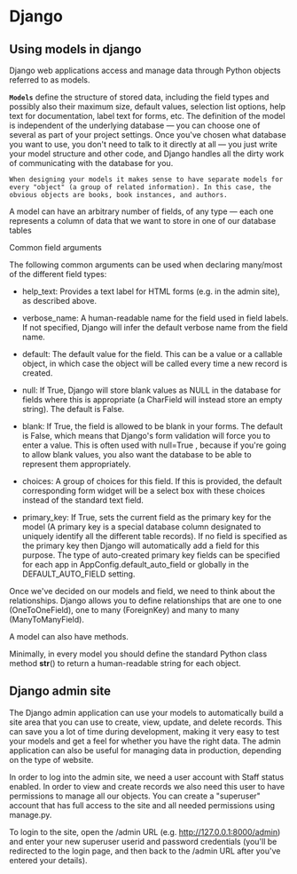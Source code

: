 # Django

## Using models in django

Django web applications access and manage data through Python objects referred to as models.

**`Models`** define the structure of stored data, including the field types and possibly also their maximum size, default values, selection list options, help text for documentation, label text for forms, etc. The definition of the model is independent of the underlying database — you can choose one of several as part of your project settings. Once you've chosen what database you want to use, you don't need to talk to it directly at all — you just write your model structure and other code, and Django handles all the dirty work of communicating with the database for you.

    When designing your models it makes sense to have separate models for every "object" (a group of related information). In this case, the obvious objects are books, book instances, and authors.

A model can have an arbitrary number of fields, of any type — each one represents a column of data that we want to store in one of our database tables

Common field arguments

The following common arguments can be used when declaring many/most of the different field types:

- help_text: Provides a text label for HTML forms (e.g. in the admin site), as described above.

- verbose_name: A human-readable name for the field used in field labels. If not specified, Django will infer the default verbose name from the field name.

- default: The default value for the field. This can be a value or a callable object, in which case the object will be called every time a new record is created.

- null: If True, Django will store blank values as NULL in the database for fields where this is appropriate (a CharField will instead store an empty string). The default is False.

- blank: If True, the field is allowed to be blank in your forms. The default is False, which means that Django's form validation will force you to enter a value. This is often used with null=True , because if you're going to allow blank values, you also want the database to be able to represent them appropriately.

- choices: A group of choices for this field. If this is provided, the default corresponding form widget will be a select box with these choices instead of the standard text field.

- primary_key: If True, sets the current field as the primary key for the model (A primary key is a special database column designated to uniquely identify all the different table records). If no field is specified as the primary key then Django will automatically add a field for this purpose. The type of auto-created primary key fields can be specified for each app in AppConfig.default_auto_field or globally in the DEFAULT_AUTO_FIELD setting.

Once we've decided on our models and field, we need to think about the relationships. Django allows you to define relationships that are one to one (OneToOneField), one to many (ForeignKey) and many to many (ManyToManyField).

A model can also have methods.

Minimally, in every model you should define the standard Python class method **str**() to return a human-readable string for each object.

## Django admin site

The Django admin application can use your models to automatically build a site area that you can use to create, view, update, and delete records. This can save you a lot of time during development, making it very easy to test your models and get a feel for whether you have the right data. The admin application can also be useful for managing data in production, depending on the type of website.

In order to log into the admin site, we need a user account with Staff status enabled. In order to view and create records we also need this user to have permissions to manage all our objects. You can create a "superuser" account that has full access to the site and all needed permissions using manage.py.

To login to the site, open the /admin URL (e.g. <http://127.0.0.1:8000/admin>) and enter your new superuser userid and password credentials (you'll be redirected to the login page, and then back to the /admin URL after you've entered your details).

